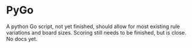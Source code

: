 # PyGo
A python Go script, not yet finished, should allow for most existing rule variations and board sizes. Scoring still needs to be finished, but is close. No docs yet.
